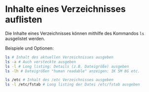 # Inhalte eines Verzeichnisses auflisten

Die Inhalte eines Verzeichnisses können mithilfe des Kommandos `ls` ausgelistet werden.

Beispiele und Optionen:

   ```bash
   ls # Inhalt des aktuellen Verzeichnisses ausgeben
   ls -a # Auch versteckte ausgeben
   ls -l # Long listing: Details (z.B. Dateigröße) ausgeben
   ls -lh # Dateigrößen "human readable" anzeigen: 1K 5M 8G etc.

   ls /etc # Inhalt des /etc Verzeichnisses ausgeben
   ls -l /etc/fstab # Long listing der Datei /etc/fstab ausgeben
   ```
